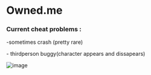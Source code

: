 # Owned.me

### Current cheat problems :
<p>-sometimes crash (pretty rare)</p>
<p>- thirdperson buggy(character appears and dissapears)</p>

![image](https://github.com/user-attachments/assets/d2b4c937-f2c6-4d3a-a4d0-03e35fcab02c)
